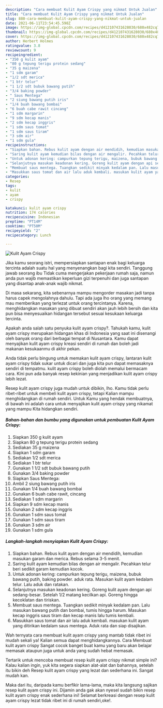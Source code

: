 ```yaml
---
description: "Cara membuat Kulit Ayam Crispy yang nikmat Untuk Jualan"
title: "Cara membuat Kulit Ayam Crispy yang nikmat Untuk Jualan"
slug: 880-cara-membuat-kulit-ayam-crispy-yang-nikmat-untuk-jualan
date: 2021-06-11T23:54:45.598Z
image: https://img-global.cpcdn.com/recipes/d412107431628030/680x482cq70/kulit-ayam-crispy-foto-resep-utama.jpg
thumbnail: https://img-global.cpcdn.com/recipes/d412107431628030/680x482cq70/kulit-ayam-crispy-foto-resep-utama.jpg
cover: https://img-global.cpcdn.com/recipes/d412107431628030/680x482cq70/kulit-ayam-crispy-foto-resep-utama.jpg
author: Herbert Holmes
ratingvalue: 3.8
reviewcount: 9
recipeingredient:
- "350 g kulit ayam"
- "80 g tepung terigu protein sedang"
- "35 g maizena"
- "1 sdm garam"
- "1/2 sdt merica"
- "1 btr telur"
- "1 1/2 sdt bubuk bawang putih"
- "3/4 baking powder"
- " Saus Mentega"
- "2 siung bawang putih iris"
- "1/4 buah bawang bombai"
- "6 buah cabe rawit cincang"
- "1 sdm margarin"
- "9 sdm kecap manis"
- "2 sdm kecap inggris"
- "1 sdm saus tomat"
- "1 sdm saus tiram"
- "3 sdm air"
- "1 sdm gula"
recipeinstructions:
- "Siapkan bahan. Rebus kulit ayam dengan air mendidih, kemudian masukan garam dan merica. Rebus selama 3-5 menit."
- "Saring kulit ayam kemudian bilas dengan air mengalir. Pecahkan telur beri sedikit garam kemudian kocok."
- "Untuk adonan kering: campurkan tepung terigu, maizena, bubuk bawang putih, baking powder. aduk rata. Masukan kulit ayam kedalam telur. Lalu aduk dan ratakan."
- "Selanjutnya masukan keadonan kering. Goreng kulit ayam dengan api sedang-besar. Setelah 1/2 matang kecilkan api. Goreng hingga kecoklatan dan tiriskan."
- "Membuat saus mentega. Tuangkan sedikit minyak kedalam pan. Lalu masukan bawang putih dan bombai, tumis hingga harum. Masukan kecap inggris saus tiram dan kecap manis lalu tumis kembali."
- "Masukkan saus tomat dan air lalu aduk kembali. masukan kulit ayam yang ditirikan kedalam saus mentega. Aduk rata dan siap disajikan."
categories:
- Resep
tags:
- kulit
- ayam
- crispy

katakunci: kulit ayam crispy 
nutrition: 174 calories
recipecuisine: Indonesian
preptime: "PT14M"
cooktime: "PT50M"
recipeyield: "2"
recipecategory: Lunch

---
```



![Kulit Ayam Crispy](https://img-global.cpcdn.com/recipes/d412107431628030/680x482cq70/kulit-ayam-crispy-foto-resep-utama.jpg)

Jika kamu seorang istri, mempersiapkan santapan enak bagi keluarga tercinta adalah suatu hal yang menyenangkan bagi kita sendiri. Tanggung jawab seorang ibu Tidak cuma mengerjakan pekerjaan rumah saja, namun anda pun wajib memastikan keperluan gizi terpenuhi dan juga santapan yang disantap anak-anak wajib nikmat.

Di masa  sekarang, kita sebenarnya mampu mengorder masakan jadi tanpa harus capek mengolahnya dahulu. Tapi ada juga lho orang yang memang mau memberikan yang terlezat untuk orang tercintanya. Karena, menghidangkan masakan yang dibuat sendiri akan jauh lebih bersih dan kita pun bisa menyesuaikan hidangan tersebut sesuai kesukaan keluarga tercinta. 



Apakah anda salah satu penyuka kulit ayam crispy?. Tahukah kamu, kulit ayam crispy merupakan hidangan khas di Indonesia yang saat ini disenangi oleh banyak orang dari berbagai tempat di Nusantara. Kamu dapat menyajikan kulit ayam crispy kreasi sendiri di rumah dan boleh jadi makanan kesukaanmu di akhir pekan.

Anda tidak perlu bingung untuk memakan kulit ayam crispy, lantaran kulit ayam crispy tidak sukar untuk dicari dan juga kita pun dapat memasaknya sendiri di tempatmu. kulit ayam crispy boleh diolah memalui bermacam cara. Kini pun ada banyak resep kekinian yang menjadikan kulit ayam crispy lebih lezat.

Resep kulit ayam crispy juga mudah untuk dibikin, lho. Kamu tidak perlu ribet-ribet untuk membeli kulit ayam crispy, tetapi Kalian mampu menghidangkan di rumah sendiri. Untuk Kamu yang hendak membuatnya, di bawah ini adalah cara untuk menyajikan kulit ayam crispy yang nikamat yang mampu Kita hidangkan sendiri.

<!--inarticleads1-->

##### Bahan-bahan dan bumbu yang digunakan untuk pembuatan Kulit Ayam Crispy:

1. Siapkan 350 g kulit ayam
1. Siapkan 80 g tepung terigu protein sedang
1. Sediakan 35 g maizena
1. Siapkan 1 sdm garam
1. Sediakan 1/2 sdt merica
1. Sediakan 1 btr telur
1. Gunakan 1 1/2 sdt bubuk bawang putih
1. Gunakan 3/4 baking powder
1. Siapkan  Saus Mentega:
1. Ambil 2 siung bawang putih iris
1. Gunakan 1/4 buah bawang bombai
1. Gunakan 6 buah cabe rawit, cincang
1. Sediakan 1 sdm margarin
1. Siapkan 9 sdm kecap manis
1. Gunakan 2 sdm kecap inggris
1. Gunakan 1 sdm saus tomat
1. Gunakan 1 sdm saus tiram
1. Gunakan 3 sdm air
1. Gunakan 1 sdm gula




<!--inarticleads2-->

##### Langkah-langkah menyiapkan Kulit Ayam Crispy:

1. Siapkan bahan. Rebus kulit ayam dengan air mendidih, kemudian masukan garam dan merica. Rebus selama 3-5 menit.
1. Saring kulit ayam kemudian bilas dengan air mengalir. Pecahkan telur beri sedikit garam kemudian kocok.
1. Untuk adonan kering: campurkan tepung terigu, maizena, bubuk bawang putih, baking powder. aduk rata. Masukan kulit ayam kedalam telur. Lalu aduk dan ratakan.
1. Selanjutnya masukan keadonan kering. Goreng kulit ayam dengan api sedang-besar. Setelah 1/2 matang kecilkan api. Goreng hingga kecoklatan dan tiriskan.
1. Membuat saus mentega. Tuangkan sedikit minyak kedalam pan. Lalu masukan bawang putih dan bombai, tumis hingga harum. Masukan kecap inggris saus tiram dan kecap manis lalu tumis kembali.
1. Masukkan saus tomat dan air lalu aduk kembali. masukan kulit ayam yang ditirikan kedalam saus mentega. Aduk rata dan siap disajikan.




Wah ternyata cara membuat kulit ayam crispy yang mantab tidak ribet ini mudah sekali ya! Kalian semua dapat menghidangkannya. Cara Membuat kulit ayam crispy Sangat cocok banget buat kamu yang baru akan belajar memasak ataupun juga untuk anda yang sudah hebat memasak.

Tertarik untuk mencoba membuat resep kulit ayam crispy nikmat simple ini? Kalau kalian ingin, yuk kita segera siapkan alat-alat dan bahannya, setelah itu bikin deh Resep kulit ayam crispy yang lezat dan sederhana ini. Sangat mudah kan. 

Maka dari itu, daripada kamu berfikir lama-lama, maka kita langsung sajikan resep kulit ayam crispy ini. Dijamin anda gak akan nyesel sudah bikin resep kulit ayam crispy enak sederhana ini! Selamat berkreasi dengan resep kulit ayam crispy lezat tidak ribet ini di rumah sendiri,oke!.

